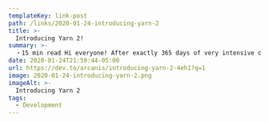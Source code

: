 ```yaml
---
templateKey: link-post
path: /links/2020-01-24-introducing-yarn-2
title: >-
  Introducing Yarn 2!
summary: >-
  ・15 min read Hi everyone! After exactly 365 days of very intensive development, I'm extremely happy to unveil the first stable release of Yarn 2.
date: 2020-01-24T21:59:44-05:00
url: https://dev.to/arcanis/introducing-yarn-2-4eh1?q=1
image: 2020-01-24-introducing-yarn-2.png
imageAlt: >-
  Introducing Yarn 2
tags:
  - Development
---
```

